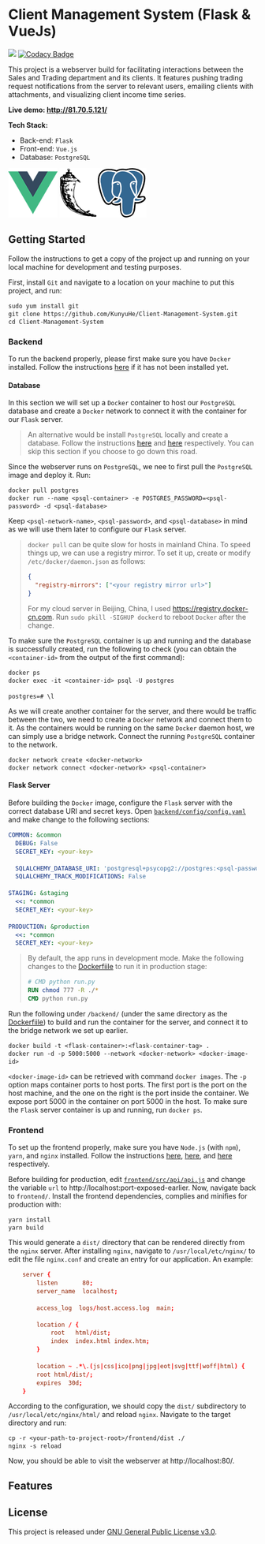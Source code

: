 # Client Management System (Flask & VueJs)

<a href="https://codeclimate.com/github/KunyuHe/Client-Management-System/maintainability"><img src="https://api.codeclimate.com/v1/badges/d8f1da142654290dc827/maintainability" /></a> [![Codacy Badge](https://app.codacy.com/project/badge/Grade/d87c3f64e7da4a0e83b6c31003e3728e)](https://www.codacy.com/manual/kunyuhe/Client-Management-System?utm_source=github.com&amp;utm_medium=referral&amp;utm_content=KunyuHe/Client-Management-System&amp;utm_campaign=Badge_Grade)

This project is a webserver build for facilitating interactions between the Sales and Trading department and its clients. It features pushing trading request notifications from the server to relevant users, emailing clients with attachments, and visualizing client income time series.

**Live demo: http://81.70.5.121/**

**Tech Stack:**

- Back-end: `Flask`
- Front-end: `Vue.js`
- Database: `PostgreSQL`

![Vue Logo](frontend/src/assets/vue-logo.png "Vue Logo") ![Flask Logo](frontend/src/assets/flask-logo.png "Flask Logo")![PSQL Logo](frontend/src/assets/psql-logo.png "PostgresSQL Logo")

## Getting Started

Follow the instructions to get a copy of the project up and running on your local machine for development and testing purposes.

First, install `Git` and navigate to a location on your machine to put this project, and run:

```console
sudo yum install git
git clone https://github.com/KunyuHe/Client-Management-System.git
cd Client-Management-System
```

### Backend

To run the backend properly, please first make sure you have `Docker` installed. Follow the instructions [here](https://docs.docker.com/engine/install/) if it has not been installed yet.

#### Database

In this section we will set up a `Docker` container to host our `PostgreSQL` database and create a `Docker` network to connect it with the container for our `Flask` server.

> An alternative would be install `PostgreSQL` locally and create a database. Follow the instructions [here](https://www.postgresql.org/docs/9.3/tutorial-install.html) and [here](https://www.postgresql.org/docs/9.0/tutorial-createdb.html) respectively. You can skip this section if you choose to go down this road.

Since the webserver runs on `PostgreSQL`, we nee to first pull the `PostgreSQL` image and deploy it. Run:

```console
docker pull postgres
docker run --name <psql-container> -e POSTGRES_PASSWORD=<psql-password> -d <psql-database>
```

Keep `<psql-network-name>`, `<psql-password>`, and `<psql-database>` in mind as we will use them later to configure our `Flask` server.

> `docker pull` can be quite slow for hosts in mainland China. To speed things up, we can use a registry mirror. To set it up, create or modify `/etc/docker/daemon.json` as follows:
>
> ```json
> {
>   "registry-mirrors": ["<your registry mirror url>"]
> }
> ```
>
> For my cloud server in Beijing, China, I used https://registry.docker-cn.com. Run `sudo pkill -SIGHUP dockerd` to reboot `Docker` after the change.

To make sure the `PostgreSQL` container is up and running and the database is successfully created, run the following to check (you can obtain the `<container-id>` from the output of the first command):

 ```console
docker ps
docker exec -it <container-id> psql -U postgres

postgres=# \l
 ```

As we will create another container for the server, and there would be traffic between the two, we need to create a `Docker` network and connect them to it. As the containers would be running on the same `Docker` daemon host, we can simply use a bridge network. Connect the running `PostgreSQL` container to the network.

```console
docker network create <docker-network>
docker network connect <docker-network> <psql-container>
```

#### Flask Server

Before building the `Docker` image, configure the `Flask` server with the correct database URI and secret keys. Open [`backend/config/config.yaml`](./backend/config/config.yaml) and make change to the following sections:

```yaml
COMMON: &common
  DEBUG: False
  SECRET_KEY: <your-key>

  SQLALCHEMY_DATABASE_URI: 'postgresql+psycopg2://postgres:<psql-password>@<psql-container>:5432/<psql-database>'
  SQLALCHEMY_TRACK_MODIFICATIONS: False
  
STAGING: &staging
  <<: *common
  SECRET_KEY: <your-key>

PRODUCTION: &production
  <<: *common
  SECRET_KEY: <your-key>
```

> By default, the app runs in development mode. Make the following changes to the [Dockerfiile](./backend/Dockerfile) to run it in production stage:
>
> ```dockerfile
> # CMD python run.py
> RUN chmod 777 -R ./*
> CMD python run.py
> ```

Run the following under `/backend/` (under the same directory as the [Dockerfiile](./backend/Dockerfile)) to build and run the container for the server, and connect it to the bridge network we set up earlier.

```console
docker build -t <flask-container>:<flask-container-tag> .
docker run -d -p 5000:5000 --network <docker-network> <docker-image-id>
```

`<docker-image-id>` can be retrieved with command `docker images`. The `-p` option maps container ports to host ports. The first port is the port on the host machine, and the one on the right is the port inside the container. We expose port 5000 in the container on port 5000 in the host. To make sure the `Flask` server container is up and running, run `docker ps`.

### Frontend

To set up the frontend properly, make sure you have `Node.js` (with `npm`), `yarn`, and `nginx` installed. Follow the instructions [here](https://nodejs.org/en/download/), [here](https://classic.yarnpkg.com/en/docs/install/#windows-stable), and [here](https://www.nginx.com/resources/wiki/start/topics/tutorials/install/) respectively.

Before building for production, edit [`frontend/src/api/api.js`](./frontend/src/api/api.js) and change the variable `url` to http://localhost:port-exposed-earlier. Now, navigate back to `frontend/`. Install the frontend dependencies, complies and minifies for production with:

```console
yarn install
yarn build
```

This would generate a `dist/` directory that can be rendered directly from the `nginx` server. After installing `nginx`, navigate to `/usr/local/etc/nginx/` to edit the file `nginx.conf` and create an entry for our application. An example:

````conf
    server {
        listen       80;
        server_name  localhost;

        access_log  logs/host.access.log  main;

        location / {
            root   html/dist;
            index  index.html index.htm;
        }

        location ~ .*\.(js|css|ico|png|jpg|eot|svg|ttf|woff|html) {
        root html/dist/;
        expires  30d;
    }
````

According to the configuration, we should copy the `dist/` subdirectory to `/usr/local/etc/nginx/html/` and reload `nginx`. Navigate to the target directory and run:

```console
cp -r <your-path-to-project-root>/frontend/dist ./
nginx -s reload
```

Now, you should be able to visit the webserver at http://localhost:80/.

## Features



## License

This project is released under [GNU General Public License v3.0](./LICENSE).